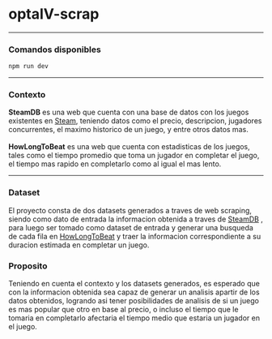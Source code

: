 # optaIV-scrap

---
### Comandos disponibles
```bash
npm run dev
```
---

### Contexto

<strong>SteamDB</strong> es una web que cuenta con una base de datos con los juegos existentes en [Steam](https://store.steampowered.com/), teniendo datos como el precio, descripcion,
jugadores concurrentes, el maximo historico de un juego, y entre otros datos mas.
<br>
<br>
<strong>HowLongToBeat</strong> es una web que cuenta con estadisticas de los juegos, tales como el tiempo promedio que toma un jugador en completar el juego,
el tiempo mas rapido en completarlo como al igual el mas lento.

---

### Dataset

El proyecto consta de dos datasets generados a traves de web scraping, siendo como dato de entrada la informacion obtenida a traves de [SteamDB](https://steamdb.info/) , 
para luego ser tomado como dataset de entrada y generar una busqueda de cada fila en [HowLongToBeat](https://howlongtobeat.com/) y traer la informacion correspondiente a su duracion estimada en completar un juego.

### Proposito
Teniendo en cuenta el contexto y los datasets generados, es esperado que con la informacion obtenida sea capaz de generar un analisis apartir de los datos obtenidos,
logrando asi tener posibilidades de analisis de si un juego es mas popular que otro en base al precio, o incluso el tiempo que le tomaria en completarlo afectaria el tiempo medio
que estaria un jugador en el juego.


